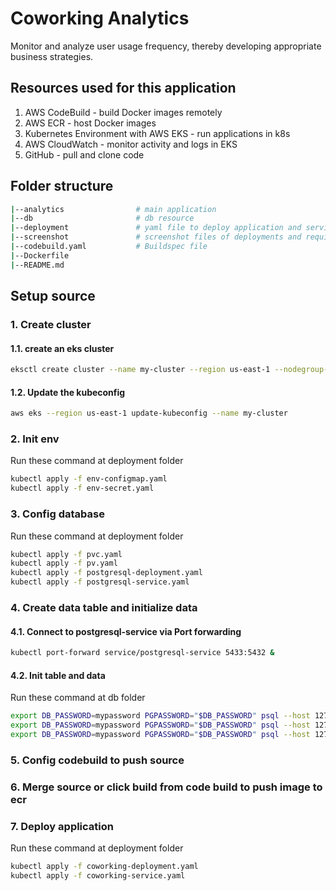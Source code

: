 # Coworking Analytics
Monitor and analyze user usage frequency, thereby developing appropriate business strategies.

## Resources used for this application
1. AWS CodeBuild - build Docker images remotely
2. AWS ECR - host Docker images
3. Kubernetes Environment with AWS EKS - run applications in k8s
4. AWS CloudWatch - monitor activity and logs in EKS
5. GitHub - pull and clone code

## Folder structure
```sh
|--analytics                # main application
|--db                       # db resource
|--deployment               # yaml file to deploy application and services
|--screenshot               # screenshot files of deployments and requirement from module 4
|--codebuild.yaml           # Buildspec file
|--Dockerfile
|--README.md
```
## Setup source
### 1. Create cluster
#### 1.1. create an eks cluster
```bash
eksctl create cluster --name my-cluster --region us-east-1 --nodegroup-name my-nodes --node-type t3.small --nodes 1 --nodes-min 1 --nodes-max 2
```
#### 1.2. Update the kubeconfig
```bash
aws eks --region us-east-1 update-kubeconfig --name my-cluster
```
### 2. Init env
Run these command at deployment folder
```bash
kubectl apply -f env-configmap.yaml
kubectl apply -f env-secret.yaml
```
### 3. Config database
Run these command at deployment folder
```bash
kubectl apply -f pvc.yaml
kubectl apply -f pv.yaml
kubectl apply -f postgresql-deployment.yaml
kubectl apply -f postgresql-service.yaml
```
### 4. Create data table and initialize data
#### 4.1. Connect to postgresql-service via Port forwarding
```bash
kubectl port-forward service/postgresql-service 5433:5432 &
```
#### 4.2. Init table and data
Run these command at db folder
```bash
export DB_PASSWORD=mypassword PGPASSWORD="$DB_PASSWORD" psql --host 127.0.0.1 -U myuser -d mydatabase -p 5433 < 1_create_tables.sql
export DB_PASSWORD=mypassword PGPASSWORD="$DB_PASSWORD" psql --host 127.0.0.1 -U myuser -d mydatabase -p 5433 < 2_seed_users.sql
export DB_PASSWORD=mypassword PGPASSWORD="$DB_PASSWORD" psql --host 127.0.0.1 -U myuser -d mydatabase -p 5433 < 3_seed_tokens.sql
```
### 5. Config codebuild to push source
### 6. Merge source or click build from code build to push image to ecr
### 7. Deploy application
Run these command at deployment folder
```bash
kubectl apply -f coworking-deployment.yaml
kubectl apply -f coworking-service.yaml
```